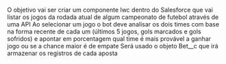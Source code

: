 O objetivo vai ser criar um componente lwc dentro do Salesforce que vai listar os jogos da rodada atual de algum campeonato de futebol através de uma API Ao selecionar um jogo o bot deve analisar os dois times com base na forma recente de cada um (últimos 5 jogos, gols marcados e gols sofridos) e apontar em porcentagem qual time é mais provável a ganhar jogo ou se a chance maior é de empate Será usado o objeto Bet__c que irá armazenar os registros de cada aposta